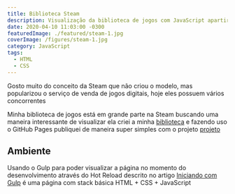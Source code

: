 ```yaml
---
title: Biblioteca Steam
description: Visualização da biblioteca de jogos com JavaScript apartir de um JSON
date: 2020-04-10 11:03:00 -0300
featuredImage: ./featured/steam-1.jpg
coverImage: /figures/steam-1.jpg
category: JavaScript
tags:
  - HTML
  - CSS
---
```


Gosto muito do conceito da Steam que não criou o modelo, mas popularizou o serviço de venda de jogos digitais, hoje eles possuem vários concorrentes

Minha biblioteca de jogos está em grande parte na Steam buscando uma maneira interessante de visualizar ela criei a minha [biblioteca](https://johnywalves.github.io/steamlibrary/) e fazendo uso o GitHub Pages publiquei de maneira super simples com o projeto [projeto](https://johnywalves.github.io/steamlibrary/)

## Ambiente

Usando o Gulp para poder visualizar a página no momento do desenvolvimento através do Hot Reload descrito no artigo [Iniciando com Gulp](/iniciando-gulp) é uma página com stack básica HTML + CSS + JavaScript
